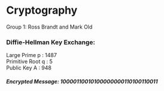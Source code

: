 # Cryptography
Group 1: Ross Brandt and Mark Old

### Diffie-Hellman Key Exchange:
Large Prime     p : 1487<br/>
Primitive Root  q : 5<br/>
Public Key      A : 948

##### Encrypted Message: 10000110010100000000110100110011
